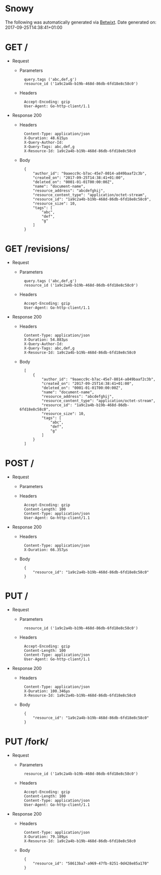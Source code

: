 # Snowy

The following was automatically generated via [Betwixt](https://github.com/simonrichardson/betwixt).
Date generated on: 2017-09-25T14:38:41+01:00
# GET /

+ Request
    + Parameters

            query.tags ('abc,def,g')
            resource_id ('1a9c2a4b-b19b-468d-86db-6fd18e8c58c0')

    + Headers

            Accept-Encoding: gzip
            User-Agent: Go-http-client/1.1

+ Response 200
    + Headers

            Content-Type: application/json
            X-Duration: 48.615µs
            X-Query-Author-Id: 
            X-Query-Tags: abc,def,g
            X-Resource-Id: 1a9c2a4b-b19b-468d-86db-6fd18e8c58c0

    + Body

            {
                "author_id": "9aaecc9c-b7ac-45e7-8014-a849baaf2c3b",
                "created_on": "2017-09-25T14:38:41+01:00",
                "deleted_on": "0001-01-01T00:00:00Z",
                "name": "document-name",
                "resource_address": "abcdefghij",
                "resource_content_type": "application/octet-stream",
                "resource_id": "1a9c2a4b-b19b-468d-86db-6fd18e8c58c0",
                "resource_size": 10,
                "tags": [
                    "abc",
                    "def",
                    "g"
                ]
            }

# GET /revisions/

+ Request
    + Parameters

            query.tags ('abc,def,g')
            resource_id ('1a9c2a4b-b19b-468d-86db-6fd18e8c58c0')

    + Headers

            Accept-Encoding: gzip
            User-Agent: Go-http-client/1.1

+ Response 200
    + Headers

            Content-Type: application/json
            X-Duration: 54.883µs
            X-Query-Author-Id: 
            X-Query-Tags: abc,def,g
            X-Resource-Id: 1a9c2a4b-b19b-468d-86db-6fd18e8c58c0

    + Body

            [
                {
                    "author_id": "9aaecc9c-b7ac-45e7-8014-a849baaf2c3b",
                    "created_on": "2017-09-25T14:38:41+01:00",
                    "deleted_on": "0001-01-01T00:00:00Z",
                    "name": "document-name",
                    "resource_address": "abcdefghij",
                    "resource_content_type": "application/octet-stream",
                    "resource_id": "1a9c2a4b-b19b-468d-86db-6fd18e8c58c0",
                    "resource_size": 10,
                    "tags": [
                        "abc",
                        "def",
                        "g"
                    ]
                }
            ]

# POST /

+ Request
    + Parameters


    + Headers

            Accept-Encoding: gzip
            Content-Length: 100
            Content-Type: application/json
            User-Agent: Go-http-client/1.1

+ Response 200
    + Headers

            Content-Type: application/json
            X-Duration: 66.357µs

    + Body

            {
                "resource_id": "1a9c2a4b-b19b-468d-86db-6fd18e8c58c0"
            }

# PUT /

+ Request
    + Parameters

            resource_id ('1a9c2a4b-b19b-468d-86db-6fd18e8c58c0')

    + Headers

            Accept-Encoding: gzip
            Content-Length: 100
            Content-Type: application/json
            User-Agent: Go-http-client/1.1

+ Response 200
    + Headers

            Content-Type: application/json
            X-Duration: 100.346µs
            X-Resource-Id: 1a9c2a4b-b19b-468d-86db-6fd18e8c58c0

    + Body

            {
                "resource_id": "1a9c2a4b-b19b-468d-86db-6fd18e8c58c0"
            }

# PUT /fork/

+ Request
    + Parameters

            resource_id ('1a9c2a4b-b19b-468d-86db-6fd18e8c58c0')

    + Headers

            Accept-Encoding: gzip
            Content-Length: 100
            Content-Type: application/json
            User-Agent: Go-http-client/1.1

+ Response 200
    + Headers

            Content-Type: application/json
            X-Duration: 79.189µs
            X-Resource-Id: 1a9c2a4b-b19b-468d-86db-6fd18e8c58c0

    + Body

            {
                "resource_id": "58613ba7-a969-47fb-8251-0d428e85a170"
            }

